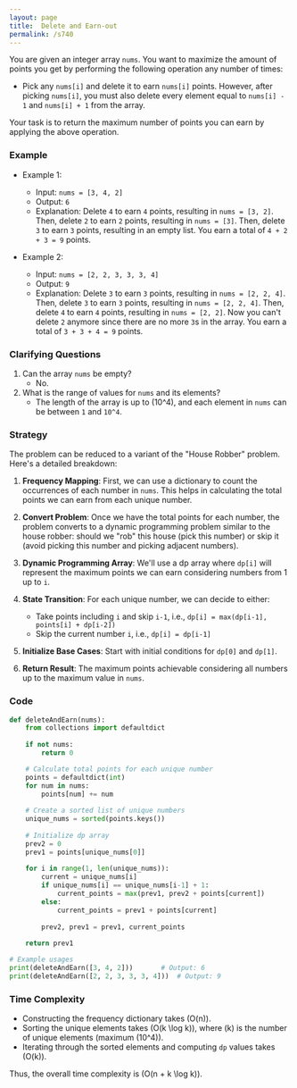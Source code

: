 ```yaml
---
layout: page
title:  Delete and Earn-out
permalink: /s740
---
```

You are given an integer array `nums`. You want to maximize the amount of points you get by performing the following operation any number of times:

- Pick any `nums[i]` and delete it to earn `nums[i]` points. However, after picking `nums[i]`, you must also delete every element equal to `nums[i] - 1` and `nums[i] + 1` from the array.

Your task is to return the maximum number of points you can earn by applying the above operation.

### Example
- Example 1:
  - Input: `nums = [3, 4, 2]`
  - Output: `6`
  - Explanation: Delete `4` to earn `4` points, resulting in `nums = [3, 2]`.
                 Then, delete `2` to earn `2` points, resulting in `nums = [3]`.
                 Then, delete `3` to earn `3` points, resulting in an empty list.
                 You earn a total of `4 + 2 + 3 = 9` points.

- Example 2:
  - Input: `nums = [2, 2, 3, 3, 3, 4]`
  - Output: `9`
  - Explanation: Delete `3` to earn `3` points, resulting in `nums = [2, 2, 4]`.
                 Then, delete `3` to earn `3` points, resulting in `nums = [2, 2, 4]`.
                 Then, delete `4` to earn `4` points, resulting in `nums = [2, 2]`.
                 Now you can't delete `2` anymore since there are no more `3`s in the array.
                 You earn a total of `3 + 3 + 4 = 9` points.

### Clarifying Questions
1. Can the array `nums` be empty?
   - No.
2. What is the range of values for `nums` and its elements?
   - The length of the array is up to \(10^4\), and each element in `nums` can be between `1` and `10^4`.

### Strategy
The problem can be reduced to a variant of the "House Robber" problem. Here's a detailed breakdown:

1. **Frequency Mapping**: First, we can use a dictionary to count the occurrences of each number in `nums`. This helps in calculating the total points we can earn from each unique number.
  
2. **Convert Problem**: Once we have the total points for each number, the problem converts to a dynamic programming problem similar to the house robber: should we "rob" this house (pick this number) or skip it (avoid picking this number and picking adjacent numbers).

3. **Dynamic Programming Array**: We'll use a dp array where `dp[i]` will represent the maximum points we can earn considering numbers from 1 up to `i`.

4. **State Transition**: For each unique number, we can decide to either:
    - Take points including `i` and skip `i-1`, i.e., `dp[i] = max(dp[i-1], points[i] + dp[i-2])`
    - Skip the current number `i`, i.e., `dp[i] = dp[i-1]`

5. **Initialize Base Cases**: Start with initial conditions for `dp[0]` and `dp[1]`.

6. **Return Result**: The maximum points achievable considering all numbers up to the maximum value in `nums`.

### Code
```python
def deleteAndEarn(nums):
    from collections import defaultdict
    
    if not nums:
        return 0

    # Calculate total points for each unique number
    points = defaultdict(int)
    for num in nums:
        points[num] += num
    
    # Create a sorted list of unique numbers
    unique_nums = sorted(points.keys())
    
    # Initialize dp array
    prev2 = 0
    prev1 = points[unique_nums[0]]
    
    for i in range(1, len(unique_nums)):
        current = unique_nums[i]
        if unique_nums[i] == unique_nums[i-1] + 1:
            current_points = max(prev1, prev2 + points[current])
        else:
            current_points = prev1 + points[current]
        
        prev2, prev1 = prev1, current_points
    
    return prev1

# Example usages
print(deleteAndEarn([3, 4, 2]))       # Output: 6
print(deleteAndEarn([2, 2, 3, 3, 3, 4]))  # Output: 9
```

### Time Complexity
- Constructing the frequency dictionary takes \(O(n)\).
- Sorting the unique elements takes \(O(k \log k)\), where \(k\) is the number of unique elements (maximum \(10^4\)).
- Iterating through the sorted elements and computing `dp` values takes \(O(k)\).

Thus, the overall time complexity is \(O(n + k \log k)\).